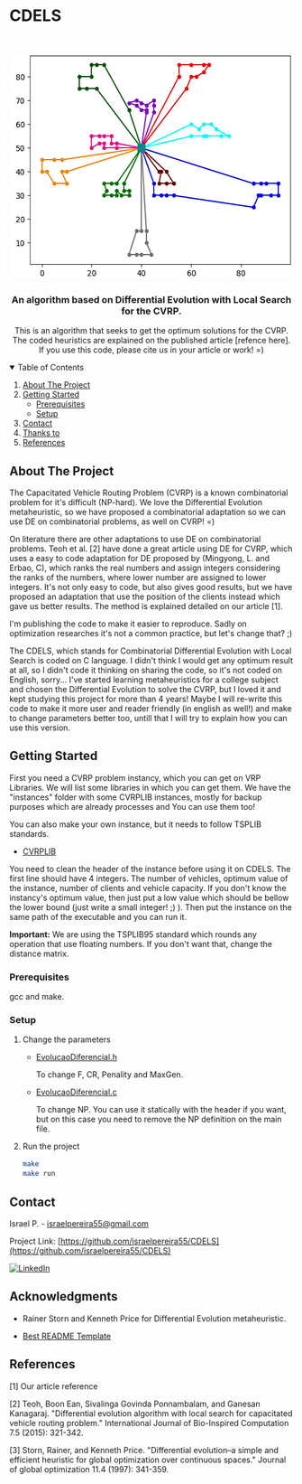 # CDELS

<!-- PROJECT LOGO -->
<br />
<p align="center">
  <a href="https://github.com/israelpereira55/MDVRPTW-Solomon">
    <img src="images/M101k10.jpg" alt="Logo" width="541" height="400">
  </a>

  <h3 align="center">An algorithm based on Differential Evolution with Local Search for the CVRP.</h3>

  <p align="center">
    This is  an algorithm that seeks to get the optimum solutions for the CVRP. 
    <br />
    The coded heuristics are explained on the published article [refence here]. If you use this code, please cite us in your article or work! =)
    <br />
  </p>
</p>



<!-- TABLE OF CONTENTS -->
<details open="open">
  <summary>Table of Contents</summary>
  <ol>
    <li>
      <a href="#about-the-project">About The Project</a>
    </li>
    <li>
      <a href="#getting-started">Getting Started</a>
      <ul>
        <li><a href="#prerequisites">Prerequisites</a></li>
        <li><a href="#setup">Setup</a></li>
      </ul>
    </li>
    <li><a href="#contact">Contact</a></li>
    <li><a href="#thanks-to">Thanks to</a></li>
    <li><a href="#references">References</a></li>
  </ol>
</details>



<!-- ABOUT THE PROJECT -->
## About The Project

The Capacitated Vehicle Routing Problem (CVRP) is a known combinatorial problem for it's difficult (NP-hard). We love the Differential Evolution metaheuristic, so we have proposed a combinatorial adaptation so we can use DE on combinatorial problems, as well on CVRP! =)

On literature there are other adaptations to use DE on combinatorial problems. Teoh et al. [2] have done a great article using DE for CVRP, which uses a easy to code adaptation for DE proposed by (Mingyong,  L.  and  Erbao,  C), which ranks the real numbers and assign integers considering the ranks of the numbers, where lower number are assigned to lower integers. It's not only easy to code, but also gives good results, but we have proposed an adaptation that use the position of the clients instead which gave us better results. The method is explained detailed on our article [1].

I'm publishing the code to make it easier to reproduce. Sadly on optimization researches it's not a common practice, but let's change that? ;)



The CDELS, which stands for Combinatorial Differential Evolution with Local Search is coded on C language. I didn't think I would get any optimum result at all, so I didn't code it thinking on sharing the code, so it's not coded on English, sorry... 
I've started learning metaheuristics for a college subject and chosen the Differential Evolution to solve the CVRP, but I loved it and kept studying this project for more than 4 years!
Maybe I will re-write this code to make it more user and reader friendly (in english as well!) and make to change parameters better too, untill that I will try to explain how you can use this version.
 



<!-- GETTING STARTED -->
## Getting Started

First you need a CVRP problem instancy, which you can get on VRP Libraries.
We will list some libraries in which you can get them. We have the "instances" folder with some CVRPLIB instances, mostly for backup purposes which are already processes and You can use them too!

You can also make your own instance, but it needs to follow TSPLIB standards. 

* [CVRPLIB](http://vrp.atd-lab.inf.puc-rio.br/)


You need to clean the header of the instance before using it on CDELS.
The first line should have 4 integers. The number of vehicles, optimum value of the instance, number of clients
and vehicle capacity. If you don't know the instancy's optimum value, then just put a low value which should be
bellow the lower bound (just write a small integer! ;) ). Then put the instance on the same path of the executable and you can run it.

**Important:** We are using the TSPLIB95 standard which rounds any operation that use floating numbers. If you don't want that, change the distance matrix.


### Prerequisites

gcc and make.


### Setup

1. Change the parameters
    * [EvolucaoDiferencial.h](https://github.com/israelpereira55/CDELS/blob/main/HeadED/EvolucaoDiferencial.h)

      To change F, CR, Penality and MaxGen.


    * [EvolucaoDiferencial.c](https://github.com/israelpereira55/CDELS/tree/main/Combinatoria)

      To change NP. You can use it statically with the header if you want, but on this case you need to remove the NP definition on the main file.

2. Run the project
   ```sh
   make
   make run
   ```



<!-- USAGE EXAMPLES 
### Parameters description

WIP!
-->

<!-- CONTACT -->
## Contact

Israel P. - israelpereira55@gmail.com

Project Link: [https://github.com/israelpereira55/CDELS](https://github.com/israelpereira55/CDELS)

[![LinkedIn][linkedin-shield]][linkedin-url]




<!-- ACKNOWLEDGEMENTS  -->
## Acknowledgments
* Rainer Storn and Kenneth Price for Differential Evolution metaheuristic.

* [Best README Template](https://github.com/othneildrew/Best-README-Template)



## References

[1] Our article reference

[2] Teoh, Boon Ean, Sivalinga Govinda Ponnambalam, and Ganesan Kanagaraj. "Differential evolution algorithm with local search for capacitated vehicle routing problem." International Journal of Bio-Inspired Computation 7.5 (2015): 321-342.

[3] Storn, Rainer, and Kenneth Price. "Differential evolution–a simple and efficient heuristic for global optimization over continuous spaces." Journal of global optimization 11.4 (1997): 341-359.




<!-- MARKDOWN LINKS & IMAGES -->
<!-- https://www.markdownguide.org/basic-syntax/#reference-style-links -->
[linkedin-shield]: https://img.shields.io/badge/-LinkedIn-black.svg?style=for-the-badge&logo=linkedin&colorB=555
[linkedin-url]: https://www.linkedin.com/in/israel-souza-06737118b/
[product-screenshot]: images/screenshot.png
